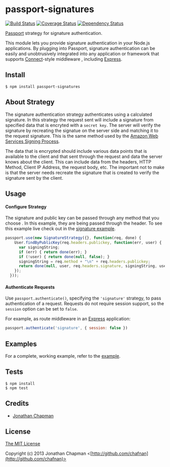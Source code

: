 # passport-signatures

[![Build Status](https://travis-ci.org/chafnan/passport-signatures.png?branch=master)](https://travis-ci.org/chafnan/passport-signatures)
[![Coverage Status](https://coveralls.io/repos/chafnan/passport-signatures/badge.png?branch=master)](https://coveralls.io/r/chafnan/passport-signatures?branch=master)
[![Dependency Status](https://david-dm.org/chafnan/passport-signatures.png)](https://david-dm.org/chafnan/passport-signatures)

[Passport](http://passportjs.org/) strategy for signature authentication.

This module lets you provide signature authentication in your Node.js
applications.  By plugging into Passport, signature authentication can
be easily and unobtrusively integrated into any application or framework
that supports [Connect](http://www.senchalabs.org/connect/)-style middleware
, including [Express](http://expressjs.com/).

## Install

    $ npm install passport-signatures

## About Strategy

The signature authentication strategy authenticates using a calculated
signature. In this strategy the request sent will include a signature from
specified data that is encryted with a `secret key`.  The server will verify
the signature by recreating the signatue on the server side and matching it
to the request signature.  This is the same method used by the
[Amazon Web Services Signing Process](http://docs.aws.amazon.com/general/latest/gr/signature-version-4.html).

The data that is encrypted should include various data points that is
available to the client and that sent through the request and data the
server knows about the client.  This can include data from the headers, HTTP
Method, Client IP Address, the request body, etc.  The important not to make
is that the server needs recreate the signature that is created to verify
the signature sent by the client.

## Usage

#### Configure Strategy

The signature and public key can be passed through any method that you choose
. In this example, they are being passed through the header.  To see this
example live check out in the [signature example](https://github.com/chafnan/passport-signatures/tree/master/examples/signature).

``` Javascript
passport.use(new SignatureStrategy({}, function(req, done) {
    User.findByPublicKey(req.headers.publickey, function(err, user) {
      var signingString;
      if (err) { return done(err); }
      if (!user) { return done(null, false); }
      signingString = req.method + "\n" + req.headers.publickey;
      return done(null, user, req.headers.signature, signingString, user.secretKey);
    });
  }));
```

#### Authenticate Requests

Use `passport.authenticate()`, specifying the `'signature'` strategy, to
pass authentication of a request.  Requests do not require session support,
so the `session` option can be set to `false`.

For example, as route middleware in an [Express](http://expressjs.com/)
application:

``` Javascript
passport.authenticate('signature', { session: false })
```

## Examples

For a complete, working example, refer to the [example](https://github.com/chafnan/passport-anonymous/tree/master/examples/signature).

## Tests

    $ npm install
    $ npm test

## Credits

  - [Jonathan Chapman](http://github.com/chafnan)

## License

[The MIT License](http://opensource.org/licenses/MIT)

Copyright (c) 2013 Jonathan Chapman <[http://github.com/chafnan](http://github.com/chafnan)>